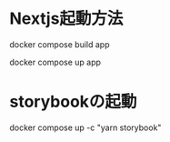 # Nextjs起動方法
docker compose build app

docker compose up app

# storybookの起動
docker compose up -c "yarn storybook"

